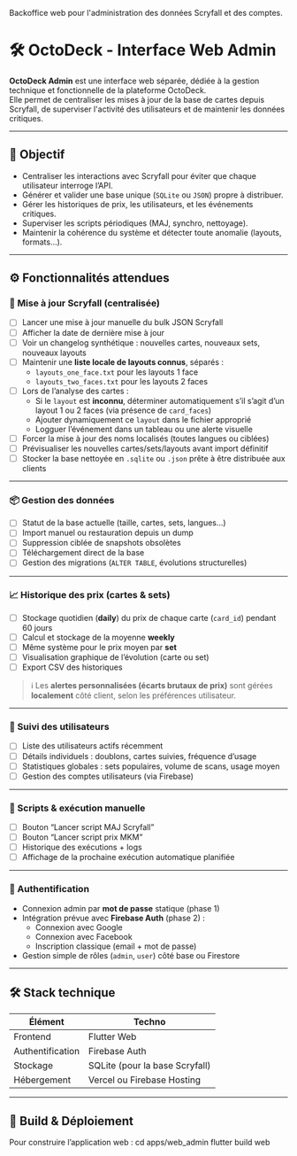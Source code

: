 Backoffice web pour l'administration des données Scryfall et des comptes.
# 🛠️ OctoDeck - Interface Web Admin

**OctoDeck Admin** est une interface web séparée, dédiée à la gestion technique et fonctionnelle de la plateforme OctoDeck.  
Elle permet de centraliser les mises à jour de la base de cartes depuis Scryfall, de superviser l'activité des utilisateurs et de maintenir les données critiques.

---

## 🎯 Objectif

- Centraliser les interactions avec Scryfall pour éviter que chaque utilisateur interroge l’API.
- Générer et valider une base unique (`SQLite` ou `JSON`) propre à distribuer.
- Gérer les historiques de prix, les utilisateurs, et les événements critiques.
- Superviser les scripts périodiques (MAJ, synchro, nettoyage).
- Maintenir la cohérence du système et détecter toute anomalie (layouts, formats…).

---

## ⚙️ Fonctionnalités attendues

### 🔄 Mise à jour Scryfall (centralisée)

- [ ] Lancer une mise à jour manuelle du bulk JSON Scryfall
- [ ] Afficher la date de dernière mise à jour
- [ ] Voir un changelog synthétique : nouvelles cartes, nouveaux sets, nouveaux layouts
- [ ] Maintenir une **liste locale de layouts connus**, séparés :
  - `layouts_one_face.txt` pour les layouts 1 face
  - `layouts_two_faces.txt` pour les layouts 2 faces
- [ ] Lors de l’analyse des cartes :
  - Si le `layout` est **inconnu**, déterminer automatiquement s’il s’agit d’un layout 1 ou 2 faces (via présence de `card_faces`)
  - Ajouter dynamiquement ce `layout` dans le fichier approprié
  - Logguer l’événement dans un tableau ou une alerte visuelle
- [ ] Forcer la mise à jour des noms localisés (toutes langues ou ciblées)
- [ ] Prévisualiser les nouvelles cartes/sets/layouts avant import définitif
- [ ] Stocker la base nettoyée en `.sqlite` ou `.json` prête à être distribuée aux clients

---

### 📦 Gestion des données

- [ ] Statut de la base actuelle (taille, cartes, sets, langues…)
- [ ] Import manuel ou restauration depuis un dump
- [ ] Suppression ciblée de snapshots obsolètes
- [ ] Téléchargement direct de la base
- [ ] Gestion des migrations (`ALTER TABLE`, évolutions structurelles)

---

### 📈 Historique des prix (cartes & sets)

- [ ] Stockage quotidien (**daily**) du prix de chaque carte (`card_id`) pendant 60 jours
- [ ] Calcul et stockage de la moyenne **weekly**
- [ ] Même système pour le prix moyen par **set**
- [ ] Visualisation graphique de l’évolution (carte ou set)
- [ ] Export CSV des historiques

> ℹ️ Les **alertes personnalisées (écarts brutaux de prix)** sont gérées **localement** côté client, selon les préférences utilisateur.

---

### 👥 Suivi des utilisateurs

- [ ] Liste des utilisateurs actifs récemment
- [ ] Détails individuels : doublons, cartes suivies, fréquence d’usage
- [ ] Statistiques globales : sets populaires, volume de scans, usage moyen
- [ ] Gestion des comptes utilisateurs (via Firebase)

---

### 🧰 Scripts & exécution manuelle

- [ ] Bouton “Lancer script MAJ Scryfall”
- [ ] Bouton “Lancer script prix MKM”
- [ ] Historique des exécutions + logs
- [ ] Affichage de la prochaine exécution automatique planifiée

---

### 🔐 Authentification

- Connexion admin par **mot de passe** statique (phase 1)
- Intégration prévue avec **Firebase Auth** (phase 2) :
  - Connexion avec Google
  - Connexion avec Facebook
  - Inscription classique (email + mot de passe)
- Gestion simple de rôles (`admin`, `user`) côté base ou Firestore

---

## 🛠️ Stack technique

| Élément            | Techno                        |
|--------------------|-------------------------------|
| Frontend           | Flutter Web                   |
| Authentification   | Firebase Auth                 |
| Stockage           | SQLite (pour la base Scryfall)|
| Hébergement        | Vercel ou Firebase Hosting    |

---

## 🚀 Build & Déploiement

Pour construire l’application web :
cd apps/web_admin
flutter build web
